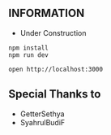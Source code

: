 ## INFORMATION 
- Under Construction

```
npm install
npm run dev
```

```
open http://localhost:3000
```
## Special Thanks to
- GetterSethya
- SyahrulBudiF